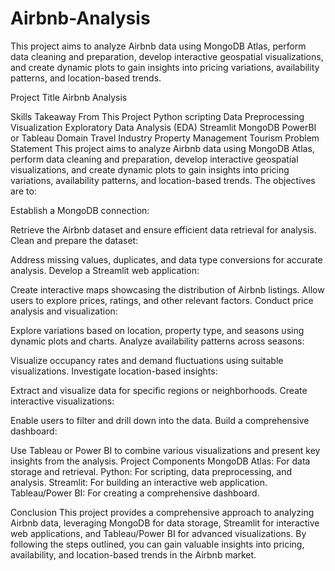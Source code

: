 # Airbnb-Analysis
This project aims to analyze Airbnb data using MongoDB Atlas, perform data cleaning and preparation, develop interactive geospatial visualizations, and create dynamic plots to gain insights into pricing variations, availability patterns, and location-based trends.

Project Title
Airbnb Analysis

Skills Takeaway From This Project
Python scripting
Data Preprocessing
Visualization
Exploratory Data Analysis (EDA)
Streamlit
MongoDB
PowerBI or Tableau
Domain
Travel Industry
Property Management
Tourism
Problem Statement
This project aims to analyze Airbnb data using MongoDB Atlas, perform data cleaning and preparation, develop interactive geospatial visualizations, and create dynamic plots to gain insights into pricing variations, availability patterns, and location-based trends. The objectives are to:

Establish a MongoDB connection:

Retrieve the Airbnb dataset and ensure efficient data retrieval for analysis.
Clean and prepare the dataset:

Address missing values, duplicates, and data type conversions for accurate analysis.
Develop a Streamlit web application:

Create interactive maps showcasing the distribution of Airbnb listings.
Allow users to explore prices, ratings, and other relevant factors.
Conduct price analysis and visualization:

Explore variations based on location, property type, and seasons using dynamic plots and charts.
Analyze availability patterns across seasons:

Visualize occupancy rates and demand fluctuations using suitable visualizations.
Investigate location-based insights:

Extract and visualize data for specific regions or neighborhoods.
Create interactive visualizations:

Enable users to filter and drill down into the data.
Build a comprehensive dashboard:

Use Tableau or Power BI to combine various visualizations and present key insights from the analysis.
Project Components
MongoDB Atlas: For data storage and retrieval.
Python: For scripting, data preprocessing, and analysis.
Streamlit: For building an interactive web application.
Tableau/Power BI: For creating a comprehensive dashboard.

Conclusion
This project provides a comprehensive approach to analyzing Airbnb data, leveraging MongoDB for data storage, Streamlit for interactive web applications, and Tableau/Power BI for advanced visualizations. By following the steps outlined, you can gain valuable insights into pricing, availability, and location-based trends in the Airbnb market.

